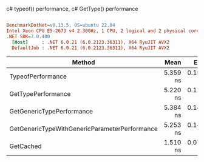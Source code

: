c# typeof() performance, c# GetType() performance
``` ini

BenchmarkDotNet=v0.13.5, OS=ubuntu 22.04
Intel Xeon CPU E5-2673 v4 2.30GHz, 1 CPU, 2 logical and 2 physical cores
.NET SDK=7.0.400
  [Host]     : .NET 6.0.21 (6.0.2123.36311), X64 RyuJIT AVX2
  DefaultJob : .NET 6.0.21 (6.0.2123.36311), X64 RyuJIT AVX2


```
|                                        Method |     Mean |     Error |    StdDev | Allocated |
|---------------------------------------------- |---------:|----------:|----------:|----------:|
|                             TypeofPerformance | 5.359 ns | 0.1528 ns | 0.1986 ns |         - |
|                            GetTypePerformance | 5.220 ns | 0.1169 ns | 0.1093 ns |         - |
|                     GetGenericTypePerformance | 5.384 ns | 0.1456 ns | 0.1842 ns |         - |
| GetGenericTypeWithGenericParameterPerformance | 5.253 ns | 0.1492 ns | 0.1597 ns |         - |
|                                     GetCached | 1.510 ns | 0.0739 ns | 0.0907 ns |         - |
